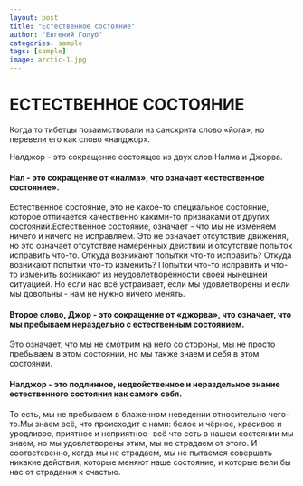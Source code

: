 ```yaml
---
layout: post
title: "Естественное состояние"
author: "Евгений Голуб"
categories: sample
tags: [sample]
image: arctic-1.jpg
---
```


# ЕСТЕСТВЕННОЕ СОСТОЯНИЕ

Когда то тибетцы позаимствовали из санскрита слово «йога», но перевели его как слово «налджор».

Налджор - это сокращение состоящее из двух слов Налма и Джорва.

#### Нал - это сокращение от «налма», что означает «естественное состояние».
Естественное состояние, это не какое-то специальное состояние, которое отличается качественно какими-то признаками от других состояний.Естественное состояние, означает - что мы не изменяем ничего и ничего не исправляем. Это не означает отсутствие движения, но это означает отсутствие намеренных действий и отсутствие попыток исправить что-то. Откуда возникают попытки что-то исправить? Откуда возникают попытки что-то изменить? Попытки что-то исправить и что-то изменить возникают из неудовлетворённости своей нынешней ситуацией. Но если нас всё устраивает, если мы удовлетворены и если мы довольны - нам не нужно ничего менять.

#### Второе слово, Джор - это сокращение от «джорва», что означает, что мы пребываем нераздельно с естественным состоянием. 
Это означает, что мы не смотрим на него со стороны, мы не просто пребываем в этом состоянии, но мы также знаем и себя в этом состоянии.

#### Налджор - это подлинное, недвойственное и нераздельное знание естественного состояния как самого себя.

То есть, мы не пребываем в блаженном неведении относительно чего-то.Мы знаем всё, что происходит с нами: белое и чёрное, красивое и уродливое, приятное и неприятное- всё что есть в нашем состоянии мы знаем, но мы удовлетворены этим, мы не страдаем от этого. И соответсвенно, когда мы не страдаем, мы не пытаемся совершать никакие действия, которые меняют наше состояние, и которые вели бы нас от страдания к счастью.
